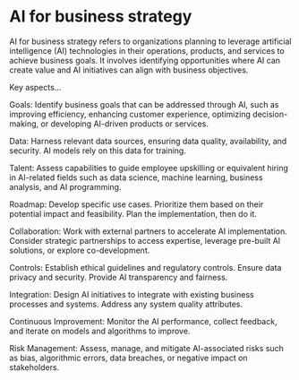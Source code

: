 # AI for business strategy

AI for business strategy refers to organizations planning to leverage artificial intelligence (AI) technologies in their operations, products, and services to achieve business goals. It involves identifying opportunities where AI can create value and AI initiatives can align with business objectives.

Key aspects…

Goals: Identify business goals that can be addressed through AI, such as improving efficiency, enhancing customer experience, optimizing decision-making, or developing AI-driven products or services.

Data: Harness relevant data sources, ensuring data quality, availability, and security. AI models rely on this data for training.

Talent: Assess capabilities to guide employee upskilling or equivalent hiring in AI-related fields such as data science, machine learning, business analysis, and AI programming.

Roadmap: Develop specific use cases. Prioritize them based on their potential impact and feasibility. Plan the implementation, then do it.

Collaboration: Work with external partners to accelerate AI implementation. Consider strategic partnerships to access expertise, leverage pre-built AI solutions, or explore co-development.

Controls: Establish ethical guidelines and regulatory controls. Ensure data privacy and security. Provide AI transparency and fairness.

Integration: Design AI initiatives to integrate with existing business processes and systems. Address any system quality attributes.

Continuous Improvement: Monitor the AI performance, collect feedback, and iterate on models and algorithms to improve.

Risk Management: Assess, manage, and mitigate AI-associated risks such as bias, algorithmic errors, data breaches, or negative impact on stakeholders.

